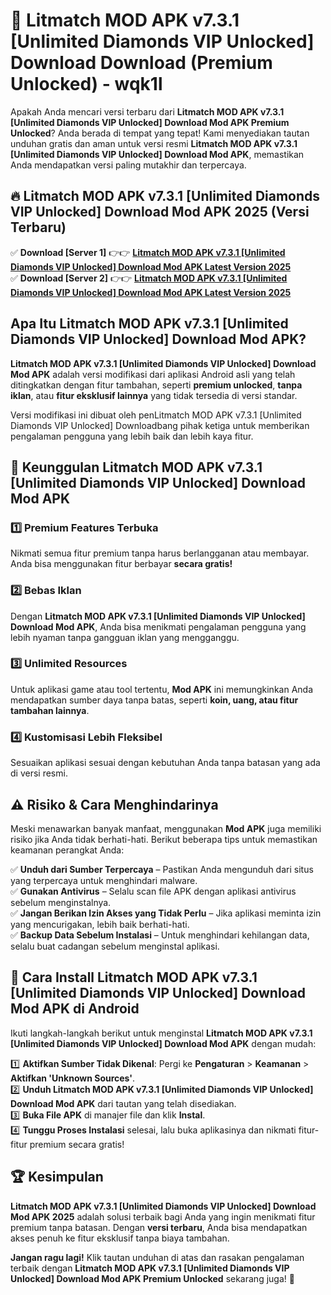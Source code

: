 # 🎯 Litmatch MOD APK v7.3.1 [Unlimited Diamonds VIP Unlocked] Download  Download (Premium Unlocked) -  wqk1l

Apakah Anda mencari versi terbaru dari **Litmatch MOD APK v7.3.1 [Unlimited Diamonds VIP Unlocked] Download Mod APK Premium Unlocked**? Anda berada di tempat yang tepat! Kami menyediakan tautan unduhan gratis dan aman untuk versi resmi **Litmatch MOD APK v7.3.1 [Unlimited Diamonds VIP Unlocked] Download Mod APK**, memastikan Anda mendapatkan versi paling mutakhir dan terpercaya.

## 🔥 Litmatch MOD APK v7.3.1 [Unlimited Diamonds VIP Unlocked] Download Mod APK 2025 (Versi Terbaru)

✅ **Download [Server 1]** 👉👉 [**Litmatch MOD APK v7.3.1 [Unlimited Diamonds VIP Unlocked] Download Mod APK Latest Version 2025**](https://momento.my/?title=Litmatch_MOD_APK_v7.3.1_[Unlimited_Diamonds_VIP_Unlocked]_Download)  
✅ **Download [Server 2]** 👉👉 [**Litmatch MOD APK v7.3.1 [Unlimited Diamonds VIP Unlocked] Download Mod APK Latest Version 2025**](https://momento.my/?title=Litmatch_MOD_APK_v7.3.1_[Unlimited_Diamonds_VIP_Unlocked]_Download)  

## Apa Itu Litmatch MOD APK v7.3.1 [Unlimited Diamonds VIP Unlocked] Download Mod APK?

**Litmatch MOD APK v7.3.1 [Unlimited Diamonds VIP Unlocked] Download Mod APK** adalah versi modifikasi dari aplikasi Android asli yang telah ditingkatkan dengan fitur tambahan, seperti **premium unlocked**, **tanpa iklan**, atau **fitur eksklusif lainnya** yang tidak tersedia di versi standar.

Versi modifikasi ini dibuat oleh penLitmatch MOD APK v7.3.1 [Unlimited Diamonds VIP Unlocked] Downloadbang pihak ketiga untuk memberikan pengalaman pengguna yang lebih baik dan lebih kaya fitur.

## 🎯 Keunggulan Litmatch MOD APK v7.3.1 [Unlimited Diamonds VIP Unlocked] Download Mod APK

### 1️⃣ Premium Features Terbuka
Nikmati semua fitur premium tanpa harus berlangganan atau membayar. Anda bisa menggunakan fitur berbayar **secara gratis!**

### 2️⃣ Bebas Iklan
Dengan **Litmatch MOD APK v7.3.1 [Unlimited Diamonds VIP Unlocked] Download Mod APK**, Anda bisa menikmati pengalaman pengguna yang lebih nyaman tanpa gangguan iklan yang mengganggu.

### 3️⃣ Unlimited Resources
Untuk aplikasi game atau tool tertentu, **Mod APK** ini memungkinkan Anda mendapatkan sumber daya tanpa batas, seperti **koin, uang, atau fitur tambahan lainnya**.

### 4️⃣ Kustomisasi Lebih Fleksibel
Sesuaikan aplikasi sesuai dengan kebutuhan Anda tanpa batasan yang ada di versi resmi.

## ⚠️ Risiko & Cara Menghindarinya

Meski menawarkan banyak manfaat, menggunakan **Mod APK** juga memiliki risiko jika Anda tidak berhati-hati. Berikut beberapa tips untuk memastikan keamanan perangkat Anda:

✅ **Unduh dari Sumber Terpercaya** – Pastikan Anda mengunduh dari situs yang terpercaya untuk menghindari malware.  
✅ **Gunakan Antivirus** – Selalu scan file APK dengan aplikasi antivirus sebelum menginstalnya.  
✅ **Jangan Berikan Izin Akses yang Tidak Perlu** – Jika aplikasi meminta izin yang mencurigakan, lebih baik berhati-hati.  
✅ **Backup Data Sebelum Instalasi** – Untuk menghindari kehilangan data, selalu buat cadangan sebelum menginstal aplikasi.

## 📌 Cara Install Litmatch MOD APK v7.3.1 [Unlimited Diamonds VIP Unlocked] Download Mod APK di Android

Ikuti langkah-langkah berikut untuk menginstal **Litmatch MOD APK v7.3.1 [Unlimited Diamonds VIP Unlocked] Download Mod APK** dengan mudah:

1️⃣ **Aktifkan Sumber Tidak Dikenal**: Pergi ke **Pengaturan** > **Keamanan** > **Aktifkan 'Unknown Sources'**.  
2️⃣ **Unduh Litmatch MOD APK v7.3.1 [Unlimited Diamonds VIP Unlocked] Download Mod APK** dari tautan yang telah disediakan.  
3️⃣ **Buka File APK** di manajer file dan klik **Instal**.  
4️⃣ **Tunggu Proses Instalasi** selesai, lalu buka aplikasinya dan nikmati fitur-fitur premium secara gratis!

## 🏆 Kesimpulan

**Litmatch MOD APK v7.3.1 [Unlimited Diamonds VIP Unlocked] Download Mod APK 2025** adalah solusi terbaik bagi Anda yang ingin menikmati fitur premium tanpa batasan. Dengan **versi terbaru**, Anda bisa mendapatkan akses penuh ke fitur eksklusif tanpa biaya tambahan.

**Jangan ragu lagi!** Klik tautan unduhan di atas dan rasakan pengalaman terbaik dengan **Litmatch MOD APK v7.3.1 [Unlimited Diamonds VIP Unlocked] Download Mod APK Premium Unlocked** sekarang juga! 🚀
